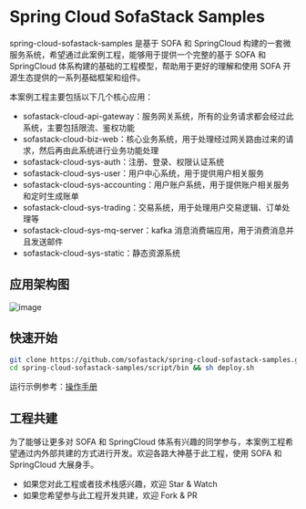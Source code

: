 # Spring Cloud SofaStack Samples

spring-cloud-sofastack-samples 是基于 SOFA 和 SpringCloud 构建的一套微服务系统，希望通过此案例工程，能够用于提供一个完整的基于 SOFA 和 SpringCloud 体系构建的基础的工程模型，帮助用于更好的理解和使用 SOFA 开源生态提供的一系列基础框架和组件。

本案例工程主要包括以下几个核心应用：

* sofastack-cloud-api-gateway：服务网关系统，所有的业务请求都会经过此系统，主要包括限流、鉴权功能
* sofastack-cloud-biz-web：核心业务系统，用于处理经过网关路由过来的请求，然后再由此系统进行业务功能处理
* sofastack-cloud-sys-auth：注册、登录、权限认证系统
* sofastack-cloud-sys-user：用户中心系统，用于提供用户相关服务
* sofastack-cloud-sys-accounting：用户账户系统，用于提供账户相关服务和定时生成账单
* sofastack-cloud-sys-trading：交易系统，用于处理用户交易逻辑、订单处理等
* sofastack-cloud-sys-mq-server：kafka 消息消费端应用，用于消费消息并且发送邮件
* sofastack-cloud-sys-static：静态资源系统

## 应用架构图

![image](https://gw.alipayobjects.com/mdn/rms_5597ae/afts/img/A*4amCQq0FOY4AAAAAAAAAAABjARQnAQ)

## 快速开始

```bash
git clone https://github.com/sofastack/spring-cloud-sofastack-samples.git
cd spring-cloud-sofastack-samples/script/bin && sh deploy.sh
```
运行示例参考：[操作手册](https://github.com/sofastack/spring-cloud-sofastack-samples/wiki/%E5%B7%A5%E7%A8%8B%E8%BF%90%E8%A1%8C#%E6%93%8D%E4%BD%9C%E7%A4%BA%E4%BE%8B)

## 工程共建

为了能够让更多对 SOFA 和 SpringCloud 体系有兴趣的同学参与，本案例工程希望通过内外部共建的方式进行开发。欢迎各路大神基于此工程，使用 SOFA 和 SpringCloud 大展身手。

* 如果您对此工程或者技术栈感兴趣，欢迎  Star & Watch
* 如果您希望参与此工程开发共建，欢迎 Fork & PR

